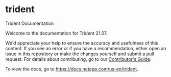 # trident
Trident Documentation

Welcome to the documentation for Trident 21.07.

We'd appreciate your help to ensure the accuracy and usefulness of this content. If you see an error or if you have a recommendation, either open an issue in this repository or make the changes yourself and submit a pull request. For details about contributing, go to our [Contributor's Guide](https://docs.netapp.com/us-en/contribute/).

To view the docs, go to https://docs.netapp.com/us-en/trident.
